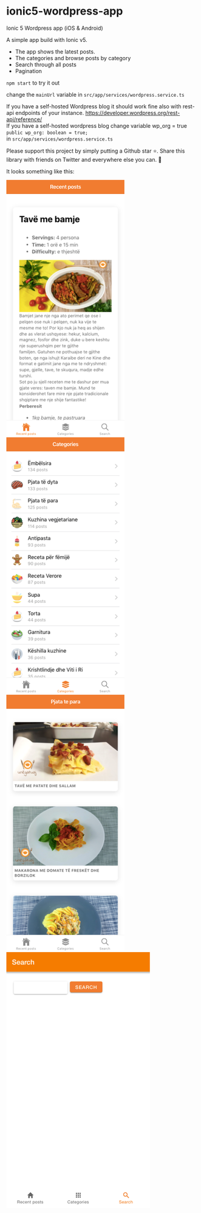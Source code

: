 # ionic5-wordpress-app
Ionic 5 Wordpress app (iOS &amp; Android)

A simple app build with Ionic v5. 

- The app shows the latest posts. 
- The categories and browse posts by category
- Search through all posts
- Pagination

`npm start` to try it out

change the `mainUrl` variable in `src/app/services/wordpress.service.ts`

If you have a self-hosted Wordpress blog it should work fine also with rest-api endpoints of your instance. 
https://developer.wordpress.org/rest-api/reference/<br>
If you have a self-hosted wordpress blog change variable wp_org = true<br>
`public wp_org: boolean = true;`<br>
in `src/app/services/wordpress.service.ts`

Please support this project by simply putting a Github star ⭐. Share this library with friends on Twitter and everywhere else you can. 🙏

It looks something like this: 

![Screenshot1](Screenshot1.png)
![Screenshot2](Screenshot2.png)
![Screenshot3](Screenshot3.png)
![Screenshot4](Screenshot4.png)


